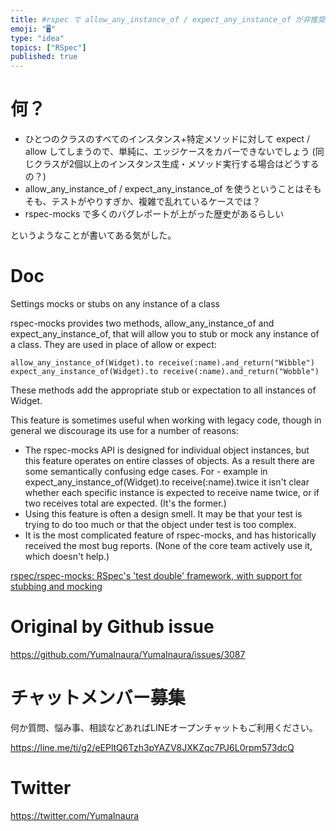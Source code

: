 ```yaml
---
title: #rspec で allow_any_instance_of / expect_any_instance_of が非推奨な理由
emoji: "🖥"
type: "idea"
topics: ["RSpec"]
published: true
---
```


# 何？

- ひとつのクラスのすべてのインスタンス+特定メソッドに対して expect / allow してしまうので、単純に、エッジケースをカバーできないでしょう (同じクラスが2個以上のインスタンス生成・メソッド実行する場合はどうするの？)
- allow_any_instance_of / expect_any_instance_of を使うということはそもそも、テストがやりすぎか、複雑で乱れているケースでは？
- rspec-mocks で多くのバグレポートが上がった歴史があるらしい

というようなことが書いてある気がした。

# Doc

Settings mocks or stubs on any instance of a class

rspec-mocks provides two methods, allow_any_instance_of and expect_any_instance_of, that will allow you to stub or mock any instance of a class. They are used in place of allow or expect:

```
allow_any_instance_of(Widget).to receive(:name).and_return("Wibble")
expect_any_instance_of(Widget).to receive(:name).and_return("Wobble")
```

These methods add the appropriate stub or expectation to all instances of Widget.

This feature is sometimes useful when working with legacy code, though in general we discourage its use for a number of reasons:

- The rspec-mocks API is designed for individual object instances, but this feature operates on entire classes of objects. As a result there are some semantically confusing edge cases. For - example in expect_any_instance_of(Widget).to receive(:name).twice it isn't clear whether each specific instance is expected to receive name twice, or if two receives total are expected. (It's the former.)
- Using this feature is often a design smell. It may be that your test is trying to do too much or that the object under test is too complex.
- It is the most complicated feature of rspec-mocks, and has historically received the most bug reports. (None of the core team actively use it, which doesn't help.)

[rspec/rspec-mocks: RSpec's 'test double' framework, with support for stubbing and mocking](https://github.com/rspec/rspec-mocks#settings-mocks-or-stubs-on-any-instance-of-a-class)

# Original by Github issue

https://github.com/YumaInaura/YumaInaura/issues/3087











<!-- Update From Qiita API -->

# チャットメンバー募集


何か質問、悩み事、相談などあればLINEオープンチャットもご利用ください。

https://line.me/ti/g2/eEPltQ6Tzh3pYAZV8JXKZqc7PJ6L0rpm573dcQ





# Twitter


https://twitter.com/YumaInaura


<!-- Update From Qiita API -->



